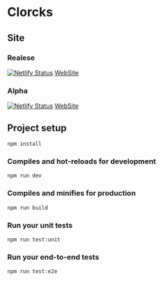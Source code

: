 # Clorcks

## Site
### Realese  
[![Netlify Status](https://api.netlify.com/api/v1/badges/aa86a968-64e4-4cfd-b44a-796786c51568/deploy-status)](https://app.netlify.com/sites/clorcks-release/deploys)
[WebSite](https://clorcks-release.netlify.app/)

### Alpha 
[![Netlify Status](https://api.netlify.com/api/v1/badges/0db59267-9b61-4b01-9095-0e29751844d8/deploy-status)](https://app.netlify.com/sites/clorcks-master/deploys)
[WebSite](https://clorcks.com/)



## Project setup
```
npm install
```

### Compiles and hot-reloads for development
```
npm run dev
```

### Compiles and minifies for production
```
npm run build
```

### Run your unit tests
```
npm run test:unit
```

### Run your end-to-end tests
```
npm run test:e2e
```

